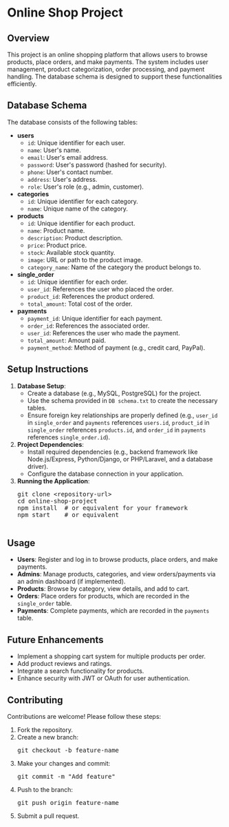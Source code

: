 <!DOCTYPE html>
<html lang="en">
<head>
    <meta charset="UTF-8">
    <meta name="viewport" content="width=device-width, initial-scale=1.0"
    

    
</head>
<body>
    <h1>Online Shop Project</h1>
    <h2>Overview</h2>
    <p>This project is an online shopping platform that allows users to browse products, place orders, and make payments. The system includes user management, product categorization, order processing, and payment handling. The database schema is designed to support these functionalities efficiently.</p>
    <h2>Database Schema</h2>
    <p>The database consists of the following tables:</p>
    <ul>
        <li><strong>users</strong>
            <ul>
                <li><code>id</code>: Unique identifier for each user.</li>
                <li><code>name</code>: User's name.</li>
                <li><code>email</code>: User's email address.</li>
                <li><code>password</code>: User's password (hashed for security).</li>
                <li><code>phone</code>: User's contact number.</li>
                <li><code>address</code>: User's address.</li>
                <li><code>role</code>: User's role (e.g., admin, customer).</li>
            </ul>
        </li>
        <li><strong>categories</strong>
            <ul>
                <li><code>id</code>: Unique identifier for each category.</li>
                <li><code>name</code>: Unique name of the category.</li>
            </ul>
        </li>
        <li><strong>products</strong>
            <ul>
                <li><code>id</code>: Unique identifier for each product.</li>
                <li><code>name</code>: Product name.</li>
                <li><code>description</code>: Product description.</li>
                <li><code>price</code>: Product price.</li>
                <li><code>stock</code>: Available stock quantity.</li>
                <li><code>image</code>: URL or path to the product image.</li>
                <li><code>category_name</code>: Name of the category the product belongs to.</li>
            </ul>
        </li>
        <li><strong>single_order</strong>
            <ul>
                <li><code>id</code>: Unique identifier for each order.</li>
                <li><code>user_id</code>: References the user who placed the order.</li>
                <li><code>product_id</code>: References the product ordered.</li>
                <li><code>total_amount</code>: Total cost of the order.</li>
            </ul>
        </li>
        <li><strong>payments</strong>
            <ul>
                <li><code>payment_id</code>: Unique identifier for each payment.</li>
                <li><code>order_id</code>: References the associated order.</li>
                <li><code>user_id</code>: References the user who made the payment.</li>
                <li><code>total_amount</code>: Amount paid.</li>
                <li><code>payment_method</code>: Method of payment (e.g., credit card, PayPal).</li>
            </ul>
        </li>
    </ul>
    <h2>Setup Instructions</h2>
    <ol>
        <li><strong>Database Setup</strong>:
            <ul>
                <li>Create a database (e.g., MySQL, PostgreSQL) for the project.</li>
                <li>Use the schema provided in <code>DB schema.txt</code> to create the necessary tables.</li>
                <li>Ensure foreign key relationships are properly defined (e.g., <code>user_id</code> in <code>single_order</code> and <code>payments</code> references <code>users.id</code>, <code>product_id</code> in <code>single_order</code> references <code>products.id</code>, and <code>order_id</code> in <code>payments</code> references <code>single_order.id</code>).</li>
            </ul>
        </li>
        <li><strong>Project Dependencies</strong>:
            <ul>
                <li>Install required dependencies (e.g., backend framework like Node.js/Express, Python/Django, or PHP/Laravel, and a database driver).</li>
                <li>Configure the database connection in your application.</li>
            </ul>
        </li>
        <li><strong>Running the Application</strong>:
            <pre>
git clone &lt;repository-url&gt;
cd online-shop-project
npm install  # or equivalent for your framework
npm start    # or equivalent
            </pre>
        </li>
    </ol>
    <h2>Usage</h2>
    <ul>
        <li><strong>Users</strong>: Register and log in to browse products, place orders, and make payments.</li>
        <li><strong>Admins</strong>: Manage products, categories, and view orders/payments via an admin dashboard (if implemented).</li>
        <li><strong>Products</strong>: Browse by category, view details, and add to cart.</li>
        <li><strong>Orders</strong>: Place orders for products, which are recorded in the <code>single_order</code> table.</li>
        <li><strong>Payments</strong>: Complete payments, which are recorded in the <code>payments</code> table.</li>
    </ul>
    <h2>Future Enhancements</h2>
    <ul>
        <li>Implement a shopping cart system for multiple products per order.</li>
        <li>Add product reviews and ratings.</li>
        <li>Integrate a search functionality for products.</li>
        <li>Enhance security with JWT or OAuth for user authentication.</li>
    </ul>
    <h2>Contributing</h2>
    <p>Contributions are welcome! Please follow these steps:</p>
    <ol>
        <li>Fork the repository.</li>
        <li>Create a new branch:
            <pre>git checkout -b feature-name</pre>
        </li>
        <li>Make your changes and commit:
            <pre>git commit -m "Add feature"</pre>
        </li>
        <li>Push to the branch:
            <pre>git push origin feature-name</pre>
        </li>
        <li>Submit a pull request.</li>
    </ol>
</body>
</html>
